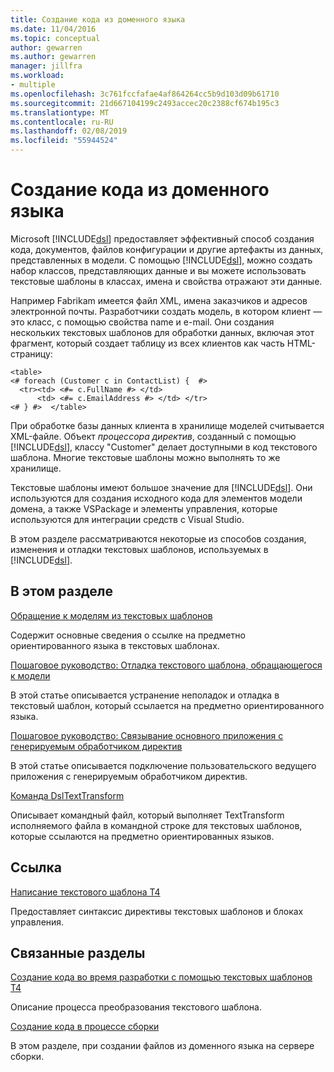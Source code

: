 ```yaml
---
title: Создание кода из доменного языка
ms.date: 11/04/2016
ms.topic: conceptual
author: gewarren
ms.author: gewarren
manager: jillfra
ms.workload:
- multiple
ms.openlocfilehash: 3c761fccfafae4af864264cc5b9d103d09b61710
ms.sourcegitcommit: 21d667104199c2493accec20c2388cf674b195c3
ms.translationtype: MT
ms.contentlocale: ru-RU
ms.lasthandoff: 02/08/2019
ms.locfileid: "55944524"
---
```

# <a name="generating-code-from-a-domain-specific-language"></a>Создание кода из доменного языка
Microsoft [!INCLUDE[dsl](../modeling/includes/dsl_md.md)] предоставляет эффективный способ создания кода, документов, файлов конфигурации и другие артефакты из данных, представленных в модели. С помощью [!INCLUDE[dsl](../modeling/includes/dsl_md.md)], можно создать набор классов, представляющих данные и вы можете использовать текстовые шаблоны в классах, имена и свойства отражают эти данные.

 Например Fabrikam имеется файл XML, имена заказчиков и адресов электронной почты. Разработчики создать модель, в котором клиент — это класс, с помощью свойства name и e-mail. Они создания нескольких текстовых шаблонов для обработки данных, включая этот фрагмент, который создает таблицу из всех клиентов как часть HTML-страницу:

```
<table>
<# foreach (Customer c in ContactList) {  #>
  <tr><td> <#= c.FullName #> </td>
      <td> <#= c.EmailAddress #> </td> </tr>
<# } #>  </table>
```

 При обработке базы данных клиента в хранилище моделей считывается XML-файле. Объект *процессора директив*, созданный с помощью [!INCLUDE[dsl](../modeling/includes/dsl_md.md)], классу "Customer" делает доступными в код текстового шаблона. Многие текстовые шаблоны можно выполнять то же хранилище.

 Текстовые шаблоны имеют большое значение для [!INCLUDE[dsl](../modeling/includes/dsl_md.md)]. Они используются для создания исходного кода для элементов модели домена, а также VSPackage и элементы управления, которые используются для интеграции средств с Visual Studio.

 В этом разделе рассматриваются некоторые из способов создания, изменения и отладки текстовых шаблонов, используемых в [!INCLUDE[dsl](../modeling/includes/dsl_md.md)].

## <a name="in-this-section"></a>В этом разделе
 [Обращение к моделям из текстовых шаблонов](../modeling/accessing-models-from-text-templates.md)

 Содержит основные сведения о ссылке на предметно ориентированного языка в текстовых шаблонах.

 [Пошаговое руководство: Отладка текстового шаблона, обращающегося к модели](../modeling/walkthrough-debugging-a-text-template-that-accesses-a-model.md)

 В этой статье описывается устранение неполадок и отладка в текстовый шаблон, который ссылается на предметно ориентированного языка.

 [Пошаговое руководство: Связывание основного приложения с генерируемым обработчиком директив](../modeling/walkthrough-connecting-a-host-to-a-generated-directive-processor.md)

 В этой статье описывается подключение пользовательского ведущего приложения с генерируемым обработчиком директив.

 [Команда DslTextTransform](../modeling/the-dsltexttransform-command.md)

 Описывает командный файл, который выполняет TextTransform исполняемого файла в командной строке для текстовых шаблонов, которые ссылаются на предметно ориентированных языков.

## <a name="reference"></a>Ссылка
 [Написание текстового шаблона T4](../modeling/writing-a-t4-text-template.md)

 Предоставляет синтаксис директивы текстовых шаблонов и блоках управления.

## <a name="related-sections"></a>Связанные разделы
 [Создание кода во время разработки с помощью текстовых шаблонов T4](../modeling/design-time-code-generation-by-using-t4-text-templates.md)

 Описание процесса преобразования текстового шаблона.

 [Создание кода в процессе сборки](../modeling/code-generation-in-a-build-process.md)

 В этом разделе, при создании файлов из доменного языка на сервере сборки.